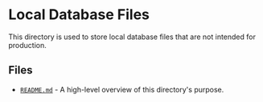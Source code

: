 # Local Database Files

This directory is used to store local database files that are not intended for production.

## Files

*   [`README.md`](README.md) - A high-level overview of this directory's purpose.
